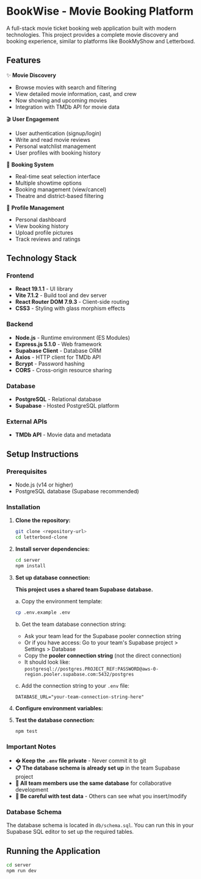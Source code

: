 # BookWise - Movie Booking Platform
A full-stack movie ticket booking web application built with modern technologies. This project provides a complete movie discovery and booking experience, similar to platforms like BookMyShow and Letterboxd.

## Features

✨ **Movie Discovery**
- Browse movies with search and filtering
- View detailed movie information, cast, and crew
- Now showing and upcoming movies
- Integration with TMDb API for movie data

🎬 **User Engagement**
- User authentication (signup/login)
- Write and read movie reviews
- Personal watchlist management
- User profiles with booking history

🎫 **Booking System**
- Real-time seat selection interface
- Multiple showtime options
- Booking management (view/cancel)
- Theatre and district-based filtering

👤 **Profile Management**
- Personal dashboard
- View booking history
- Upload profile pictures
- Track reviews and ratings

## Technology Stack

### Frontend
- **React 19.1.1** - UI library
- **Vite 7.1.2** - Build tool and dev server
- **React Router DOM 7.9.3** - Client-side routing
- **CSS3** - Styling with glass morphism effects

### Backend
- **Node.js** - Runtime environment (ES Modules)
- **Express.js 5.1.0** - Web framework
- **Supabase Client** - Database ORM
- **Axios** - HTTP client for TMDb API
- **Bcrypt** - Password hashing
- **CORS** - Cross-origin resource sharing

### Database
- **PostgreSQL** - Relational database
- **Supabase** - Hosted PostgreSQL platform

### External APIs
- **TMDb API** - Movie data and metadata

## Setup Instructions

### Prerequisites
- Node.js (v14 or higher)
- PostgreSQL database (Supabase recommended)

### Installation

1. **Clone the repository:**
   ```bash
   git clone <repository-url>
   cd letterboxd-clone
   ```

2. **Install server dependencies:**
   ```bash
   cd server
   npm install
   ```

3. **Set up database connection:**
   
   **This project uses a shared team Supabase database.**
   
   a. Copy the environment template:
      ```bash
      cp .env.example .env
      ```
   
   b. Get the team database connection string:
      - Ask your team lead for the Supabase pooler connection string
      - Or if you have access: Go to your team's Supabase project > Settings > Database
      - Copy the **pooler connection string** (not the direct connection)
      - It should look like: `postgresql://postgres.PROJECT_REF:PASSWORD@aws-0-region.pooler.supabase.com:5432/postgres`
   
   c. Add the connection string to your `.env` file:
      ```
      DATABASE_URL="your-team-connection-string-here"
      ```

4. **Configure environment variables:**

4. **Test the database connection:**
   ```bash
   npm test
   ```

### Important Notes

- **� Keep the `.env` file private** - Never commit it to git
- **📋 The database schema is already set up** in the team Supabase project
- **👥 All team members use the same database** for collaborative development
- **🚨 Be careful with test data** - Others can see what you insert/modify

### Database Schema

The database schema is located in `db/schema.sql`. You can run this in your Supabase SQL editor to set up the required tables.

## Running the Application

```bash
cd server
npm run dev
```
